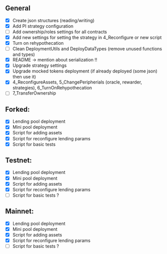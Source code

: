 ## General 
- [x] Create json structures (reading/writing)
- [x] Add PI strategy configuration
- [ ] Add ownership/roles settings for all contracts
- [x] Add new settings for setting the strategy in 4_Reconfigure or new script
- [x] Turn on rehypothecation
- [ ] Clean DeploymentUtils and DeployDataTypes (remove unused functions and types)
- [x] README -> mention about serialization !!
- [x] Upgrade strategy settings
- [x] Upgrade mocked tokens deployment (if already deployed (some json) then use it)
- [x] 4_ReconfigureAssets, 5_ChangePeripherials (oracle, rewarder, strategies), 6_TurnOnRehypothecation
- [ ] 7_TransferOwnership

## Forked:
- [x] Lending pool deployment
- [x] Mini pool deployment
- [x] Script for adding assets
- [x] Script for reconfigure lending params
- [x] Script for basic tests

## Testnet:
- [x] Lending pool deployment
- [x] Mini pool deployment
- [x] Script for adding assets
- [x] Script for reconfigure lending params
- [ ] Script for basic tests ?

## Mainnet:
- [x] Lending pool deployment
- [x] Mini pool deployment
- [x] Script for adding assets
- [x] Script for reconfigure lending params
- [ ] Script for basic tests ?
